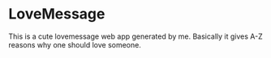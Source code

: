 # LoveMessage
This is a cute lovemessage web app generated by me. Basically it gives A-Z reasons why one should love someone.
